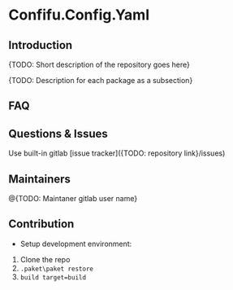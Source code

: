 # Confifu.Config.Yaml

## Introduction
{TODO: Short description of the repository goes here}

{TODO: Description for each package as a subsection}

## FAQ

## Questions & Issues

Use built-in gitlab [issue tracker]({TODO: repository link}/issues)

## Maintainers
@{TODO: Maintaner gitlab user name}

## Contribution

* Setup development environment:

1. Clone the repo
2. ```.paket\paket restore``` 
3. ```build target=build```
